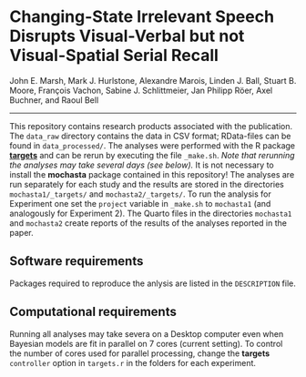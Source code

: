 
# Changing-State Irrelevant Speech Disrupts Visual-Verbal but not Visual-Spatial Serial Recall

John E. Marsh, Mark J. Hurlstone, Alexandre Marois, Linden J. Ball,
Stuart B. Moore, François Vachon, Sabine J. Schlittmeier, Jan Philipp
Röer, Axel Buchner, and Raoul Bell

-----

This repository contains research products associated with the
publication. The `data_raw` directory contains the data in CSV format;
RData-files can be found in `data_processed/`. The analyses were
performed with the R package
[**targets**](https://cran.r-project.org/web/packages/targets/index.html)
and can be rerun by executing the file `_make.sh`. *Note that rerunning
the analyses may take several days (see below).* It is not necessary to
install the **mochasta** package contained in this repository\! The
analyses are run separately for each study and the results are stored in
the directories `mochasta1/_targets/` and `mochasta2/_targets/`. To run
the analysis for Experiment one set the `project` variable in `_make.sh`
to `mochasta1` (and analogously for Experiment 2). The Quarto files in
the directories `mochasta1` and `mochasta2` create reports of the
results of the analyses reported in the paper.

## Software requirements

Packages required to reproduce the anlysis are listed in the
`DESCRIPTION` file.

## Computational requirements

Running all analyses may take severa on a Desktop computer even when
Bayesian models are fit in parallel on 7 cores (current setting). To
control the number of cores used for parallel processing, change the
**targets** `controller` option in `targets.r` in the folders for each
experiment.
